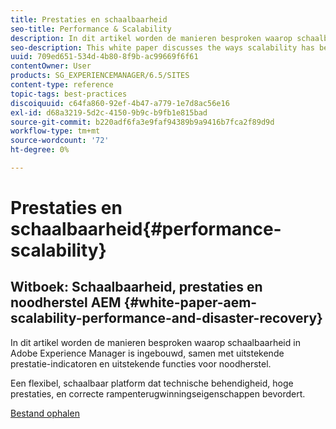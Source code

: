 ```yaml
---
title: Prestaties en schaalbaarheid
seo-title: Performance & Scalability
description: In dit artikel worden de manieren besproken waarop schaalbaarheid is ingebouwd in AEM samen met prestatie-indicatoren en functies voor noodherstel.
seo-description: This white paper discusses the ways scalability has been built into AEM along with performance indicators and disaster recovery features.
uuid: 709ed651-534d-4b80-8f9b-ac99669f6f61
contentOwner: User
products: SG_EXPERIENCEMANAGER/6.5/SITES
content-type: reference
topic-tags: best-practices
discoiquuid: c64fa860-92ef-4b47-a779-1e7d8ac56e16
exl-id: d68a3219-5d2c-4150-9b9c-b9fb1e815bad
source-git-commit: b220adf6fa3e9faf94389b9a9416b7fca2f89d9d
workflow-type: tm+mt
source-wordcount: '72'
ht-degree: 0%

---
```


# Prestaties en schaalbaarheid{#performance-scalability}

## Witboek: Schaalbaarheid, prestaties en noodherstel AEM {#white-paper-aem-scalability-performance-and-disaster-recovery}

In dit artikel worden de manieren besproken waarop schaalbaarheid in Adobe Experience Manager is ingebouwd, samen met uitstekende prestatie-indicatoren en uitstekende functies voor noodherstel.

Een flexibel, schaalbaar platform dat technische behendigheid, hoge prestaties, en correcte rampenterugwinningseigenschappen bevordert.

[Bestand ophalen](assets/aem_scalability_whitepaperfinal-06122015je.pdf)
